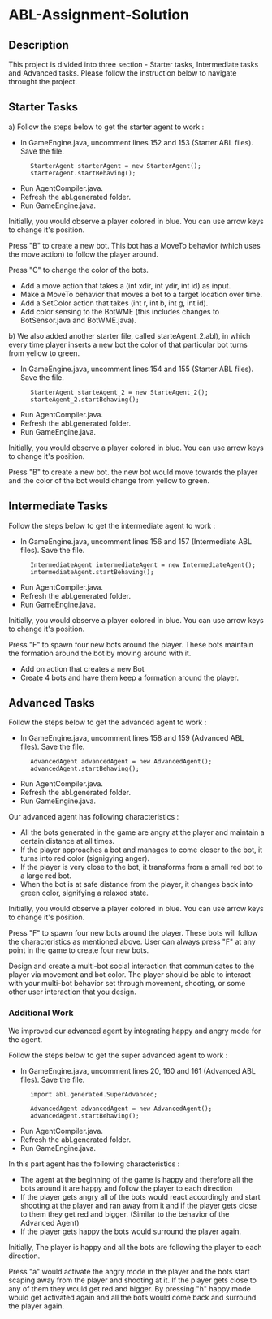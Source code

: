 
ABL-Assignment-Solution
====================

Description
--------------------
This project is divided into three section - Starter tasks, Intermediate tasks and Advanced tasks. Please follow the instruction below to navigate throught the project. 

Starter Tasks
--------------------
a)
Follow the steps below to get the starter agent to work : 
* In GameEngine.java, uncomment lines 152 and 153  (Starter ABL files). Save the file.
```
      StarterAgent starterAgent = new StarterAgent();
      starterAgent.startBehaving();
```
* Run AgentCompiler.java.
* Refresh the abl.generated folder.
* Run GameEngine.java.

Initially, you would observe a player colored in blue. You can use arrow keys to change it's position.

Press "B" to create a new bot. This bot has a MoveTo behavior (which uses the move action) to follow the player around. 

Press "C" to change the color of the bots.

* Add a move action that takes a (int xdir, int ydir, int id) as input.
* Make a MoveTo behavior that moves a bot to a target location over time.
* Add a SetColor action that takes (int r, int b, int g, int id).
* Add color sensing to the BotWME (this includes changes to BotSensor.java and BotWME.java).

b)
We also added another starter file, called starteAgent_2.abl), in which every time player inserts a new bot the color of that particular bot turns from yellow to green.   

* In GameEngine.java, uncomment lines 154 and 155  (Starter ABL files). Save the file.
```
      StarterAgent starteAgent_2 = new StarteAgent_2();
      starteAgent_2.startBehaving();
```
* Run AgentCompiler.java.
* Refresh the abl.generated folder.
* Run GameEngine.java.

Initially, you would observe a player colored in blue. You can use arrow keys to change it's position.

Press "B" to create a new bot. the new bot would move towards the player and the color of the bot would change from yellow to green. 


Intermediate Tasks
--------------------
Follow the steps below to get the intermediate agent to work : 
* In GameEngine.java, uncomment lines 156 and 157  (Intermediate ABL files). Save the file.
```
      IntermediateAgent intermediateAgent = new IntermediateAgent();
      intermediateAgent.startBehaving();
```
* Run AgentCompiler.java.
* Refresh the abl.generated folder.
* Run GameEngine.java.

Initially, you would observe a player colored in blue. You can use arrow keys to change it's position. 

Press "F" to spawn four new bots around the player. These bots maintain the formation around the bot by moving around with it.

* Add on action that creates a new Bot
* Create 4 bots and have them keep a formation around the player.

Advanced Tasks
--------------------
Follow the steps below to get the advanced agent to work : 
* In GameEngine.java, uncomment lines 158 and 159  (Advanced ABL files). Save the file.
```
      AdvancedAgent advancedAgent = new AdvancedAgent();
      advancedAgent.startBehaving();
```
* Run AgentCompiler.java.
* Refresh the abl.generated folder.
* Run GameEngine.java.

Our advanced agent has following characteristics : 
* All the bots generated in the game are angry at the player and maintain a certain distance at all times. 
* If the player approaches a bot and manages to come closer to the bot, it turns into red color (signigying anger).
* If the player is very close to the bot, it transforms from a small red bot to a large red bot. 
* When the bot is at safe distance from the player, it changes back into green color, signifying a relaxed state. 

Initially, you would observe a player colored in blue. You can use arrow keys to change it's position. 

Press "F" to spawn four new bots around the player. These bots will follow the characteristics as mentioned above. User can always press "F" at any point in the game to create four new bots. 


Design and create a multi-bot social interaction that communicates to the player via movement and bot color. The player should be able to interact with your multi-bot behavior set through movement, shooting, or some other user interaction that you design.

### Additional Work ###
We improved our advanced agent by integrating happy and angry mode for the agent.

Follow the steps below to get the super advanced agent to work : 
* In GameEngine.java, uncomment lines 20, 160 and 161  (Advanced ABL files). Save the file.
```
      import abl.generated.SuperAdvanced;
      
      AdvancedAgent advancedAgent = new AdvancedAgent();
      advancedAgent.startBehaving();
```
* Run AgentCompiler.java.
* Refresh the abl.generated folder.
* Run GameEngine.java.

In this part agent has the following characteristics : 
* The agent at the beginning of the game is happy and therefore all the bots around it are happy and follow the player to each direction
* If the player gets angry all of the bots would react accordingly and start shooting at the player and ran away from it and if the player gets close to them they get red and bigger. (Similar to the behavior of the Advanced Agent)
* If the player gets happy the bots would surround the player again.

Initially, The player is happy and all the bots are following the player to each direction.

Press "a" would activate the angry mode in the player and the bots start scaping away from the player and shooting at it. If the player gets close to any of them they would get red and bigger. By pressing "h" happy mode would get activated again and all the bots would come back and surround the player again. 


